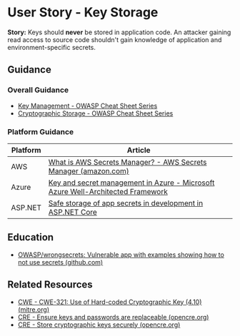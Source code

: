 # User Story - Key Storage

**Story:** Keys should **never** be stored in application code. An attacker gaining read access to source code shouldn't gain knowledge of application and environment-specific secrets.


## Guidance

### Overall Guidance
- [Key Management - OWASP Cheat Sheet Series](https://cheatsheetseries.owasp.org/cheatsheets/Key_Management_Cheat_Sheet.html)
- [Cryptographic Storage - OWASP Cheat Sheet Series](https://cheatsheetseries.owasp.org/cheatsheets/Cryptographic_Storage_Cheat_Sheet.html)

### Platform Guidance
|Platform    |Article|
|----------------|-------------------------------|
|AWS     |[What is AWS Secrets Manager? - AWS Secrets Manager (amazon.com)](https://docs.aws.amazon.com/secretsmanager/latest/userguide/intro.html)            |
|Azure   |[Key and secret management in Azure - Microsoft Azure Well-Architected Framework](https://learn.microsoft.com/en-us/azure/architecture/framework/security/design-storage-keys) |
|ASP.NET|[Safe storage of app secrets in development in ASP.NET Core](https://learn.microsoft.com/en-us/aspnet/core/security/app-secrets?view=aspnetcore-7.0&tabs=windows&viewFallbackFrom=aspnetcore-2.2#access-a-secret)|


## Education

- [OWASP/wrongsecrets: Vulnerable app with examples showing how to not use secrets (github.com)](https://github.com/OWASP/wrongsecrets)

## Related Resources

- [CWE - CWE-321: Use of Hard-coded Cryptographic Key (4.10) (mitre.org)](https://cwe.mitre.org/data/definitions/321.html)
- [CRE - Ensure keys and passwords are replaceable (opencre.org)](https://www.opencre.org/cre/821-832)
- [CRE - Store cryptographic keys securely (opencre.org)](https://www.opencre.org/cre/783-255)
